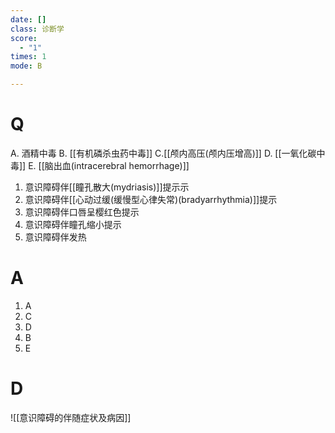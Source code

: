 ```yaml
---
date: []
class: 诊断学
score:
  - "1"
times: 1
mode: B

--- 
```



# Q
A. 酒精中毒 
B. [[有机磷杀虫药中毒]]
C.[[颅内高压(颅内压增高)]]
D. [[一氧化碳中毒]]
E. [[脑出血(intracerebral hemorrhage)]]

1. 意识障碍伴[[瞳孔散大(mydriasis)]]提示示
2. 意识障碍伴[[心动过缓(缓慢型心律失常)(bradyarrhythmia)]]提示
3. 意识障碍伴口唇呈樱红色提示
4. 意识障碍伴瞳孔缩小提示
5. 意识障碍伴发热

# A

1. A
2. C
3. D
4. B
5. E



# D
![[意识障碍的伴随症状及病因]]